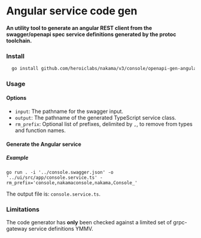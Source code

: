 Angular service code gen
=======

#### An utility tool to generate an angular REST client from the swagger/openapi spec service definitions generated by the protoc toolchain.


### Install
```sh
  go install github.com/heroiclabs/nakama/v3/console/openapi-gen-angular
```
### Usage

#### Options

* `input`: The pathname for the swagger input.
* `output`: The pathname of the generated TypeScript service class.
* `rm_prefix`: Optional list of prefixes, delimited by `,`, to remove from types and function names.
#### Generate the Angular service
##### Example
```shell
go run . -i '../console.swagger.json' -o '../ui/src/app/console.service.ts' -rm_prefix='console,nakamaconsole,nakama,Console_'
```

The output file is: `console.service.ts`.

### Limitations

The code generator has __only__ been checked against a limited set of grpc-gateway service definitions YMMV.
